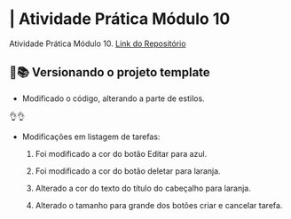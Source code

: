 #  | Atividade Prática Módulo 10

Atividade Prática Módulo 10.
[Link do Repositório](https://github.com/regi7santos/AtividadePraticaModulo10.git/)

## 📖📚 Versionando o projeto template
 -  Modificado o código, alterando a parte de estilos.

👌👌
 - Modificações em listagem de tarefas:

	1) Foi modificado a cor do botão Editar para azul. 
	
	2) Foi modificado a cor do botão deletar para laranja. 
	
	3) Alterado a cor do texto do título do cabeçalho para laranja. 
	
	4) Alterado o tamanho para grande dos botões criar e cancelar tarefa.